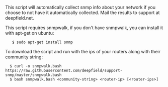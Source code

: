  
This script will automatically collect snmp info about your network if you choose to not have it automatically collected.
Mail the results to support at deepfield.net.

This script requires snmpwalk, if you don't have snmpwalk, you can install it with apt-get on ubuntu:
```
   $ sudo apt-get install snmp
```

To download the script and run with the ips of your routers along with their community string:
```
  $ curl -o snmpwalk.bash https://raw.githubusercontent.com/deepfield/support-snmp/master/snmpwalk.bash
  $ bash snmpwalk.bash <community-string> <router-ip> [<router-ips>]
```
